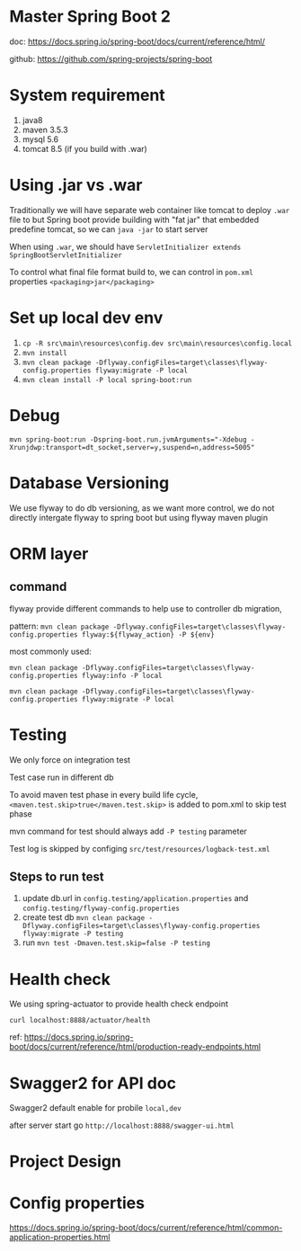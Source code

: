 # Master Spring Boot 2

doc: https://docs.spring.io/spring-boot/docs/current/reference/html/

github: https://github.com/spring-projects/spring-boot

# System requirement 

1. java8
1. maven 3.5.3
1. mysql 5.6
1. tomcat 8.5 (if you build with .war)

# Using .jar vs .war

Traditionally we will have separate web container like tomcat to deploy `.war` file to but Spring boot provide building with "fat jar" that embedded predefine tomcat, so we can `java -jar` to start server

When using `.war`, we should have `ServletInitializer extends SpringBootServletInitializer`

To control what final file format build to, we can control in `pom.xml` properties `<packaging>jar</packaging>`

# Set up local dev env

1. `cp -R src\main\resources\config.dev src\main\resources\config.local`
1. `mvn install`
1. `mvn clean package -Dflyway.configFiles=target\classes\flyway-config.properties flyway:migrate -P local`
1. `mvn clean install -P local spring-boot:run`

# Debug

`mvn spring-boot:run -Dspring-boot.run.jvmArguments="-Xdebug -Xrunjdwp:transport=dt_socket,server=y,suspend=n,address=5005"`

# Database Versioning

We use flyway to do db versioning, as we want more control, we do not directly intergate flyway to spring boot but using flyway maven plugin

# ORM layer


## command

flyway provide different commands to help use to controller db migration, 

pattern: `mvn clean package -Dflyway.configFiles=target\classes\flyway-config.properties flyway:${flyway_action} -P ${env}`

most commonly used:

`mvn clean package -Dflyway.configFiles=target\classes\flyway-config.properties flyway:info -P local`

`mvn clean package -Dflyway.configFiles=target\classes\flyway-config.properties flyway:migrate -P local`

# Testing

We only force on integration test

Test case run in different db

To avoid maven test phase in every build life cycle, `<maven.test.skip>true</maven.test.skip>` is added to pom.xml to skip test phase

mvn command for test should always add `-P testing` parameter

Test log is skipped by configing `src/test/resources/logback-test.xml`

## Steps to run test 
1. update db.url in `config.testing/application.properties` and `config.testing/flyway-config.properties`
1. create test db `mvn clean package -Dflyway.configFiles=target\classes\flyway-config.properties flyway:migrate -P testing`
1. run `mvn test -Dmaven.test.skip=false -P testing`

# Health check

We using spring-actuator to provide health check endpoint

`curl localhost:8888/actuator/health`

ref: https://docs.spring.io/spring-boot/docs/current/reference/html/production-ready-endpoints.html


# Swagger2 for API doc

Swagger2 default enable for probile `local,dev`

after server start go `http://localhost:8888/swagger-ui.html`

# Project Design

# Config properties

https://docs.spring.io/spring-boot/docs/current/reference/html/common-application-properties.html